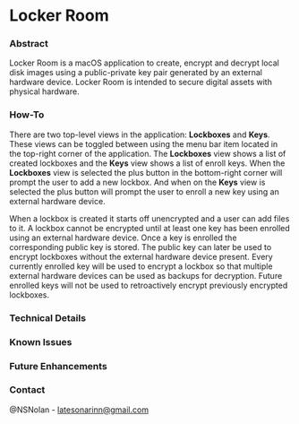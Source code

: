 # Locker Room

### Abstract

Locker Room is a macOS application to create, encrypt and decrypt local disk images using a public-private key pair generated by an external hardware device. Locker Room is intended to secure digital assets with physical hardware.

### How-To

There are two top-level views in the application: **Lockboxes** and **Keys**. These views can be toggled between using the menu bar item located in the top-right corner of the application. The **Lockboxes** view shows a list of created lockboxes and the **Keys** view shows a list of enroll keys. When the **Lockboxes** view is selected the plus button in the bottom-right corner will prompt the user to add a new lockbox. And when on the **Keys** view is selected the plus button will prompt the user to enroll a new key using an external hardware device.

When a lockbox is created it starts off unencrypted and a user can add files to it. A lockbox cannot be encrypted until at least one key has been enrolled using an external hardware device. Once a key is enrolled the corresponding public key is stored. The public key can later be used to encrypt lockboxes without the external hardware device present. Every currently enrolled key will be used to encrypt a lockbox so that multiple external hardware devices can be used as backups for decryption. Future enrolled keys will not be used to retroactively encrypt previously encrypted lockboxes.

### Technical Details

### Known Issues

### Future Enhancements

### Contact

@NSNolan - latesonarinn@gmail.com
